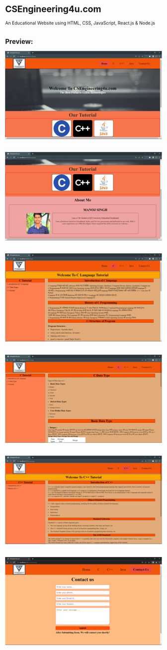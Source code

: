 # CSEngineering4u.com
An Educational Website using HTML, CSS, JavaScript, React.js & Node.js 
#

#

#


#
## Preview:
![screenshot 176](https://github.com/MaahiSinghGit/CSEngineering4u.com/blob/master/preview/1.png)
#
![screenshot 176](https://github.com/MaahiSinghGit/CSEngineering4u.com/blob/master/preview/2.png)
#
![screenshot 176](https://github.com/MaahiSinghGit/CSEngineering4u.com/blob/master/preview/3.png)
#
![screenshot 176](https://github.com/MaahiSinghGit/CSEngineering4u.com/blob/master/preview/4.png)
#
![screenshot 176](https://github.com/MaahiSinghGit/CSEngineering4u.com/blob/master/preview/5.png)
#
![screenshot 176](https://github.com/MaahiSinghGit/CSEngineering4u.com/blob/master/preview/6.png)

